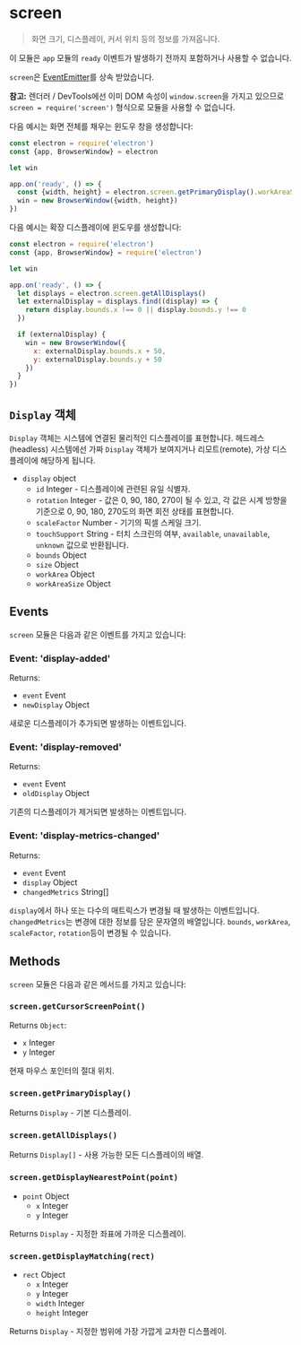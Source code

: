 # screen

> 화면 크기, 디스플레이, 커서 위치 등의 정보를 가져옵니다.

이 모듈은 `app` 모듈의 `ready` 이벤트가 발생하기 전까지 포함하거나 사용할 수
없습니다.

`screen`은 [EventEmitter](http://nodejs.org/api/events.html#events_class_events_eventemitter)를
상속 받았습니다.

**참고:** 렌더러 / DevTools에선 이미 DOM 속성이 `window.screen`을 가지고 있으므로
`screen = require('screen')` 형식으로 모듈을 사용할 수 없습니다.

다음 예시는 화면 전체를 채우는 윈도우 창을 생성합니다:


```javascript
const electron = require('electron')
const {app, BrowserWindow} = electron

let win

app.on('ready', () => {
  const {width, height} = electron.screen.getPrimaryDisplay().workAreaSize
  win = new BrowserWindow({width, height})
})
```

다음 예시는 확장 디스플레이에 윈도우를 생성합니다:

```javascript
const electron = require('electron')
const {app, BrowserWindow} = require('electron')

let win

app.on('ready', () => {
  let displays = electron.screen.getAllDisplays()
  let externalDisplay = displays.find((display) => {
    return display.bounds.x !== 0 || display.bounds.y !== 0
  })

  if (externalDisplay) {
    win = new BrowserWindow({
      x: externalDisplay.bounds.x + 50,
      y: externalDisplay.bounds.y + 50
    })
  }
})
```

## `Display` 객체

`Display` 객체는 시스템에 연결된 물리적인 디스플레이를 표현합니다. 헤드레스(headless)
시스템에선 가짜 `Display` 객체가 보여지거나 리모트(remote), 가상 디스플레이에
해당하게 됩니다.

* `display` object
  * `id` Integer - 디스플레이에 관련된 유일 식별자.
  * `rotation` Integer - 값은 0, 90, 180, 270이 될 수 있고, 각 값은 시계 방향을
    기준으로 0, 90, 180, 270도의 화면 회전 상태를 표현합니다.
  * `scaleFactor` Number - 기기의 픽셀 스케일 크기.
  * `touchSupport` String - 터치 스크린의 여부, `available`, `unavailable`,
    `unknown` 값으로 반환됩니다.
  * `bounds` Object
  * `size` Object
  * `workArea` Object
  * `workAreaSize` Object

## Events

`screen` 모듈은 다음과 같은 이벤트를 가지고 있습니다:

### Event: 'display-added'

Returns:

* `event` Event
* `newDisplay` Object

새로운 디스플레이가 추가되면 발생하는 이벤트입니다.

### Event: 'display-removed'

Returns:

* `event` Event
* `oldDisplay` Object

기존의 디스플레이가 제거되면 발생하는 이벤트입니다.

### Event: 'display-metrics-changed'

Returns:

* `event` Event
* `display` Object
* `changedMetrics` String[]

`display`에서 하나 또는 다수의 매트릭스가 변경될 때 발생하는 이벤트입니다.
`changedMetrics`는 변경에 대한 정보를 담은 문자열의 배열입니다.
`bounds`, `workArea`, `scaleFactor`, `rotation`등이 변경될 수 있습니다.

## Methods

`screen` 모듈은 다음과 같은 메서드를 가지고 있습니다:

### `screen.getCursorScreenPoint()`

Returns `Object`:
* `x` Integer
* `y` Integer

현재 마우스 포인터의 절대 위치.

### `screen.getPrimaryDisplay()`

Returns `Display` - 기본 디스플레이.

### `screen.getAllDisplays()`

Returns `Display[]` - 사용 가능한 모든 디스플레이의 배열.

### `screen.getDisplayNearestPoint(point)`

* `point` Object
  * `x` Integer
  * `y` Integer

Returns `Display` - 지정한 좌표에 가까운 디스플레이.

### `screen.getDisplayMatching(rect)`

* `rect` Object
  * `x` Integer
  * `y` Integer
  * `width` Integer
  * `height` Integer

Returns `Display` - 지정한 범위에 가장 가깝게 교차한 디스플레이.
